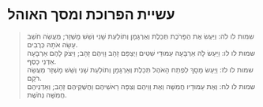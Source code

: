 # עשיית הפרוכת ומסך האוהל

> שמות לו לה: וַיַּעַשׂ אֶת הַפָּרֹכֶת תְּכֵלֶת וְאַרְגָּמָן וְתוֹלַעַת שָׁנִי וְשֵׁשׁ מָשְׁזָר; מַעֲשֵׂה חֹשֵׁב עָשָׂה אֹתָהּ כְּרֻבִים.  
> שמות לו לו: וַיַּעַשׂ לָהּ אַרְבָּעָה עַמּוּדֵי שִׁטִּים וַיְצַפֵּם זָהָב וָוֵיהֶם זָהָב; וַיִּצֹק לָהֶם אַרְבָּעָה אַדְנֵי כָסֶף.  
> שמות לו לז: וַיַּעַשׂ מָסָךְ לְפֶתַח הָאֹהֶל תְּכֵלֶת וְאַרְגָּמָן וְתוֹלַעַת שָׁנִי וְשֵׁשׁ מָשְׁזָר מַעֲשֵׂה רֹקֵם.  
> שמות לו לח: וְאֶת עַמּוּדָיו חֲמִשָּׁה וְאֶת וָוֵיהֶם וְצִפָּה רָאשֵׁיהֶם וַחֲשֻׁקֵיהֶם זָהָב; וְאַדְנֵיהֶם חֲמִשָּׁה נְחֹשֶׁת.   
 

